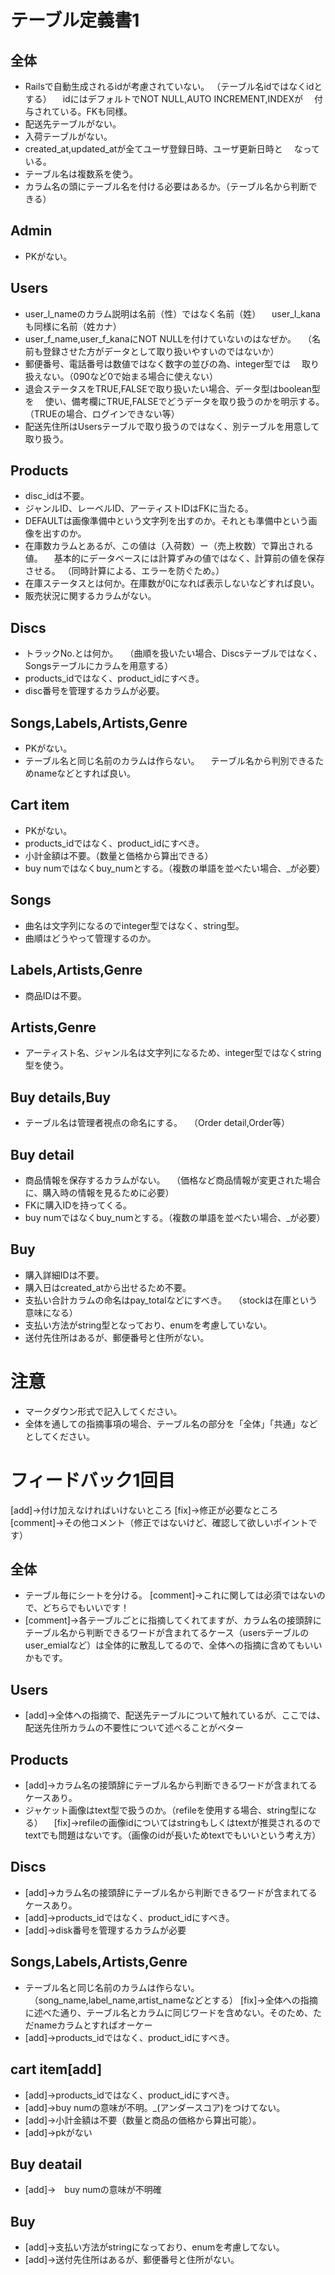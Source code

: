 # テーブル定義書1
## 全体
- Railsで自動生成されるidが考慮されていない。
 （テーブル名idではなくidとする）
　idにはデフォルトでNOT NULL,AUTO INCREMENT,INDEXが
　付与されている。FKも同様。
- 配送先テーブルがない。
- 入荷テーブルがない。
- created_at,updated_atが全てユーザ登録日時、ユーザ更新日時と
　なっている。
- テーブル名は複数系を使う。
- カラム名の頭にテーブル名を付ける必要はあるか。（テーブル名から判断できる）

## Admin
- PKがない。

## Users
- user_l_nameのカラム説明は名前（性）ではなく名前（姓）
　user_l_kanaも同様に名前（姓カナ）
- user_f_name,user_f_kanaにNOT NULLを付けていないのはなぜか。
　（名前も登録させた方がデータとして取り扱いやすいのではないか）
- 郵便番号、電話番号は数値ではなく数字の並びの為、integer型では
　取り扱えない。（090など0で始まる場合に使えない）
- 退会ステータスをTRUE,FALSEで取り扱いたい場合、データ型はboolean型を
　使い、備考欄にTRUE,FALSEでどうデータを取り扱うのかを明示する。
 （TRUEの場合、ログインできない等）
- 配送先住所はUsersテーブルで取り扱うのではなく、別テーブルを用意して取り扱う。

## Products
- disc_idは不要。
- ジャンルID、レーベルID、アーティストIDはFKに当たる。
- DEFAULTは画像準備中という文字列を出すのか。それとも準備中という画像を出すのか。
- 在庫数カラムとあるが、この値は（入荷数）ー（売上枚数）で算出される値。 
　基本的にデータベースには計算ずみの値ではなく、計算前の値を保存させる。
 （同時計算による、エラーを防ぐため。）
- 在庫ステータスとは何か。在庫数が0になれば表示しないなどすれば良い。
- 販売状況に関するカラムがない。

## Discs
- トラックNo.とは何か。
　（曲順を扱いたい場合、Discsテーブルではなく、Songsテーブルにカラムを用意する）
- products_idではなく、product_idにすべき。
- disc番号を管理するカラムが必要。

## Songs,Labels,Artists,Genre
- PKがない。
- テーブル名と同じ名前のカラムは作らない。
　テーブル名から判別できるためnameなどとすれば良い。

## Cart item
- PKがない。
- products_idではなく、product_idにすべき。
- 小計金額は不要。（数量と価格から算出できる）
- buy numではなくbuy_numとする。（複数の単語を並べたい場合、_が必要）

## Songs
- 曲名は文字列になるのでinteger型ではなく、string型。
- 曲順はどうやって管理するのか。

## Labels,Artists,Genre
- 商品IDは不要。

## Artists,Genre
- アーティスト名、ジャンル名は文字列になるため、integer型ではなくstring型を使う。

## Buy details,Buy
- テーブル名は管理者視点の命名にする。
　（Order detail,Order等）

## Buy detail 
- 商品情報を保存するカラムがない。
　（価格など商品情報が変更された場合に、購入時の情報を見るために必要）
- FKに購入IDを持ってくる。
- buy numではなくbuy_numとする。（複数の単語を並べたい場合、_が必要）

## Buy
- 購入詳細IDは不要。
- 購入日はcreated_atから出せるため不要。
- 支払い合計カラムの命名はpay_totalなどにすべき。
　（stockは在庫という意味になる）
- 支払い方法がstring型となっており、enumを考慮していない。
- 送付先住所はあるが、郵便番号と住所がない。

# 注意
* マークダウン形式で記入してください。
* 全体を通しての指摘事項の場合、テーブル名の部分を「全体」「共通」などとしてください。


# フィードバック1回目
[add]→付け加えなければいけないところ
[fix]→修正が必要なところ
[comment]→その他コメント（修正ではないけど、確認して欲しいポイントです）

## 全体
- テーブル毎にシートを分ける。
[comment]→これに関しては必須ではないので、どちらでもいいです！
- [comment]→各テーブルごとに指摘してくれてますが、カラム名の接頭辞にテーブル名から判断できるワードが含まれてるケース（usersテーブルのuser_emialなど）は全体的に散乱してるので、全体への指摘に含めてもいいかもです。


## Users
- [add]→全体への指摘で、配送先テーブルについて触れているが、ここでは、配送先住所カラムの不要性について述べることがベター

## Products
- [add]→カラム名の接頭辞にテーブル名から判断できるワードが含まれてるケースあり。
- ジャケット画像はtext型で扱うのか。（refileを使用する場合、string型になる）
　[fix]→refileの画像idについてはstringもしくはtextが推奨されるのでtextでも問題はないです。（画像のidが長いためtextでもいいという考え方）
 

## Discs
- [add]→カラム名の接頭辞にテーブル名から判断できるワードが含まれてるケースあり。
- [add]→products_idではなく、product_idにすべき。
- [add]→disk番号を管理するカラムが必要

## Songs,Labels,Artists,Genre
- テーブル名と同じ名前のカラムは作らない。
　（song_name,label_name,artist_nameなどとする）
 [fix]→全体への指摘に述べた通り、テーブル名とカラムに同じワードを含めない。そのため、ただnameカラムとすればオーケー
 - [add]→products_idではなく、product_idにすべき。
 
## cart item[add]
- [add]→products_idではなく、product_idにすべき。
- [add]→buy numの意味が不明。_(アンダースコア)をつけてない。
- [add]→小計金額は不要（数量と商品の価格から算出可能）。
- [add]→pkがない


## Buy deatail 
- [add]→　buy numの意味が不明確

## Buy
- [add]→支払い方法がstringになっており、enumを考慮してない。
- [add]→送付先住所はあるが、郵便番号と住所がない。
